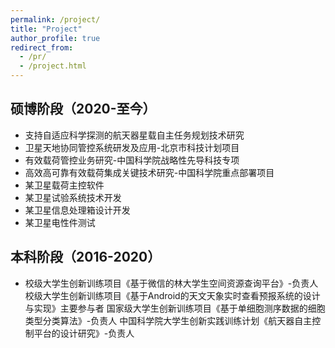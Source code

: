 ```yaml
---
permalink: /project/
title: "Project"
author_profile: true
redirect_from: 
  - /pr/
  - /project.html
---
```


## 硕博阶段（2020-至今）
- 支持自适应科学探测的航天器星载自主任务规划技术研究
- 卫星天地协同管控系统研发及应用-北京市科技计划项目
- 有效载荷管控业务研究-中国科学院战略性先导科技专项
- 高效高可靠有效载荷集成关键技术研究-中国科学院重点部署项目
- 某卫星载荷主控软件
- 某卫星试验系统技术开发
- 某卫星信息处理箱设计开发
- 某卫星电性件测试




## 本科阶段（2016-2020）
- 校级大学生创新训练项目《基于微信的林大学生空间资源查询平台》-负责人
校级大学生创新训练项目《基于Android的天文天象实时查看预报系统的设计与实现》主要参与者
国家级大学生创新训练项目《基于单细胞测序数据的细胞类型分类算法》-负责人
中国科学院大学生创新实践训练计划《航天器自主控制平台的设计研究》-负责人





